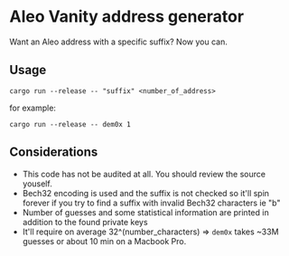 # Aleo Vanity address generator

Want an Aleo address with a specific suffix? Now you can.

## Usage

`cargo run --release -- "suffix" <number_of_address>`

for example:

`cargo run --release -- dem0x 1`

## Considerations

 * This code has not be audited at all. You should review the source youself.
 * Bech32 encoding is used and the suffix is not checked so it'll spin forever if you try to find a suffix with invalid Bech32 characters ie "b"
 * Number of guesses and some statistical information are printed in addition to the found private keys
 * It'll require on average 32^(number_characters) => `dem0x` takes ~33M guesses or about 10 min on a Macbook Pro.